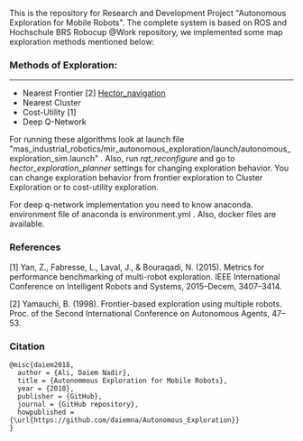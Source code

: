 This is the repository for Research and Development Project "Autonomous Exploration for Mobile Robots". The complete system is based on ROS and Hochschule BRS Robocup @Work repository, we implemented some map exploration methods mentioned below:

### Methods of Exploration:
---
- Nearest Frontier [2] [Hector_navigation](https://github.com/tu-darmstadt-rospkg/hector_navigation)
- Nearest Cluster
- Cost-Utility [1]
- Deep Q-Network

For running these algorithms look at launch file  "mas_industrial_robotics/mir_autonomous_exploration/launch/autonomous_exploration_sim.launch" . Also, run *rqt_reconfigure* and go to *hector_exploration_planner* settings for changing exploration behavior. You can change exploration behavior from frontier exploration to Cluster Exploration or to cost-utility exploration.

For deep q-network implementation you need to know anaconda. environment file of anaconda is environment.yml . Also, docker files are available.


### References
[1] Yan, Z., Fabresse, L., Laval, J., & Bouraqadi, N. (2015). Metrics for performance benchmarking of multi-robot exploration. IEEE International Conference on Intelligent Robots and Systems, 2015–Decem, 3407–3414.

[2] Yamauchi, B. (1998). Frontier-based exploration using multiple robots. Proc. of the Second International Conference on Autonomous Agents, 47–53.

### Citation

```
@misc{daiem2018,
  author = {Ali, Daiem Nadir},
  title = {Autonommous Exploration for Mobile Robots},
  year = {2018},
  publisher = {GitHub},
  journal = {GitHub repository},
  howpublished = {\url{https://github.com/daiemna/Autonomous_Exploration}}
}
```

